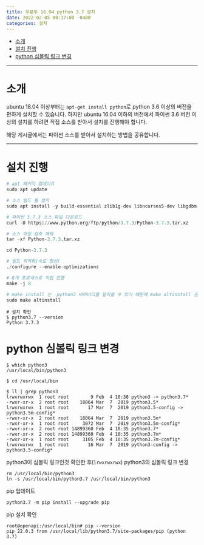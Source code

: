 ```yaml
---
title: 우분투 16.04 python 3.7 설치
date: 2022-02-05 00:17:00 -0400
categories: 설치
---
```



<!-- @import "[TOC]" {cmd="toc" depthFrom=1 depthTo=6 orderedList=false} -->

<!-- code_chunk_output -->

- [소개](#소개)
- [설치 진행](#설치-진행)
- [python 심볼릭 링크 변경](#python-심볼릭-링크-변경)

<!-- /code_chunk_output -->

---

# 소개

ubuntu 18.04 이상부터는 `apt-get install python`로 python 3.6 이상의 버전을 편하게 설치할 수 있습니다. 하지만 ubuntu 16.04 이하의 버전에서 파이썬 3.6 버전 이상의 설치를 하려면 직접 소스를 받아서 설치를 진행해야 합니다.

해당 게시글에서는 파이썬 소스를 받아서 설치하는 방법을 공유합니다.

---

# 설치 진행

```python
# apt 패키지 업데이트
sudo apt update

# 소스 빌드 툴 설치
sudo apt install -y build-essential zlib1g-dev libncurses5-dev libgdbm-dev libnss3-dev libssl-dev libreadline-dev libffi-dev curl libbz2-dev

# 파이썬 3.7.3 소스 파일 다운로드
curl -O https://www.python.org/ftp/python/3.7.3/Python-3.7.3.tar.xz

# 소스 파일 압축 해제
tar -xf Python-3.7.3.tar.xz

cd Python-3.7.3

# 빌드 최적화(속도 향상)
./configure --enable-optimizations

# 8개 프로세스로 작업 진행
make -j 8

# make install 는  python3 바이너리를 덮어쓸 수 있기 때문에 make altinstall 권장
sudo make altinstall

```

```shell
# 설치 확인
$ python3.7 --version
Python 3.7.3
```

# python 심볼릭 링크 변경

```shell
$ which python3
/usr/local/bin/python3

$ cd /usr/local/bin

$ ll | grep python3
lrwxrwxrwx  1 root root        9 Feb  4 10:38 python3 -> python3.7*
-rwxr-xr-x  2 root root    18064 Mar  7  2019 python3.5*
lrwxrwxrwx  1 root root       17 Mar  7  2019 python3.5-config -> python3.5m-config*
-rwxr-xr-x  2 root root    18064 Mar  7  2019 python3.5m*
-rwxr-xr-x  1 root root     3072 Mar  7  2019 python3.5m-config*
-rwxr-xr-x  2 root root 14899360 Feb  4 10:35 python3.7*
-rwxr-xr-x  2 root root 14899360 Feb  4 10:35 python3.7m*
-rwxr-xr-x  1 root root     3105 Feb  4 10:35 python3.7m-config*
lrwxrwxrwx  1 root root       16 Mar  7  2019 python3-config -> python3.5-config*
```

python3이 심볼릭 링크인것 확인한 후(`lrwxrwxrwx`) python3의 심볼릭 링크 변경

```shell
rm /usr/local/bin/python3
ln -s /usr/local/bin/python3.7 /usr/local/bin/python3
```

pip 업데이트

```shell
python3.7 -m pip install --upgrade pip
```

pip 설치 확인

```shell
root@openapi:/usr/local/bin# pip --version
pip 22.0.3 from /usr/local/lib/python3.7/site-packages/pip (python 3.7)
```
